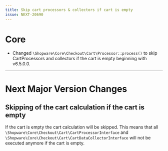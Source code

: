 ```yaml
---
title: Skip cart processors & collectors if cart is empty
issue: NEXT-20690
---
```

# Core
* Changed `\Shopware\Core\Checkout\Cart\Processor::process()` to skip CartProcessors and collectors if the cart is empty beginning with v6.5.0.0.
___
# Next Major Version Changes
## Skipping of the cart calculation if the cart is empty

If the cart is empty the cart calculation will be skipped.
This means that all `\Shopware\Core\Checkout\Cart\CartProcessorInterface` and `\Shopware\Core\Checkout\Cart\CartDataCollectorInterface` will not be executed anymore if the cart is empty.
